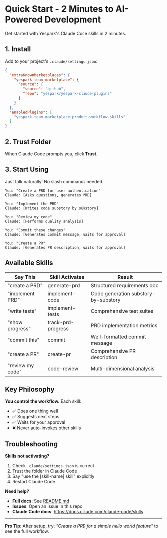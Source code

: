 # Quick Start - 2 Minutes to AI-Powered Development

Get started with Yespark's Claude Code skills in 2 minutes.

## 1. Install

Add to your project's `.claude/settings.json`:

```json
{
  "extraKnownMarketplaces": {
    "yespark-team-marketplace": {
      "source": {
        "source": "github",
        "repo": "yespark/yespark-claude-plugins"
      }
    }
  },
  "enabledPlugins": [
    "yespark-team-marketplace:product-workflow-skills"
  ]
}
```

## 2. Trust Folder

When Claude Code prompts you, click **Trust**.

## 3. Start Using

Just talk naturally! No slash commands needed.

```
You: "Create a PRD for user authentication"
Claude: [Asks questions, generates PRD]

You: "Implement the PRD"
Claude: [Writes code substory by substory]

You: "Review my code"
Claude: [Performs quality analysis]

You: "Commit these changes"
Claude: [Generates commit message, waits for approval]

You: "Create a PR"
Claude: [Generates PR description, waits for approval]
```

## Available Skills

| Say This | Skill Activates | Result |
|----------|----------------|--------|
| "create a PRD" | generate-prd | Structured requirements doc |
| "implement PRD" | implement-code | Code generation substory-by-substory |
| "write tests" | implement-tests | Comprehensive test suites |
| "show progress" | track-prd-progress | PRD implementation metrics |
| "commit this" | commit | Well-formatted commit message |
| "create a PR" | create-pr | Comprehensive PR description |
| "review my code" | code-review | Multi-dimensional analysis |

## Key Philosophy

**You control the workflow.** Each skill:
- ✅ Does one thing well
- ✅ Suggests next steps
- ✅ Waits for your approval
- ❌ Never auto-invokes other skills

## Troubleshooting

**Skills not activating?**
1. Check `.claude/settings.json` is correct
2. Trust the folder in Claude Code
3. Say "use the [skill-name] skill" explicitly
4. Restart Claude Code

**Need help?**
- **Full docs**: See [README.md](README.md)
- **Issues**: Open an issue in this repo
- **Claude Code docs**: https://docs.claude.com/claude-code/skills

---

**Pro Tip**: After setup, try: *"Create a PRD for a simple hello world feature"* to see the full workflow.
